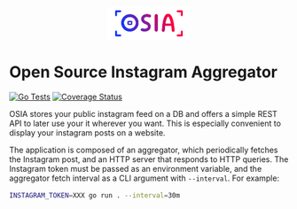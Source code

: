 <div align="center">
<img width="150" src="logo.jpg"/>
</div>

# Open Source Instagram Aggregator

[![Go Tests](https://github.com/nkcr/OSIA/actions/workflows/go.yml/badge.svg)](https://github.com/nkcr/OSIA/actions/workflows/go.yml)
[![Coverage Status](https://coveralls.io/repos/github/nkcr/OSIA/badge.svg?branch=main)](https://coveralls.io/github/nkcr/OSIA?branch=main)

OSIA stores your public instagram feed on a DB and offers a simple REST API to
later use your it wherever you want. This is especially convenient to display
your instagram posts on a website.

The application is composed of an aggregator, which periodically fetches the
Instagram post, and an HTTP server that responds to HTTP queries. The Instagram
token must be passed as an environment variable, and the aggregator fetch
interval as a CLI argument with `--interval`. For example:

```sh
INSTAGRAM_TOKEN=XXX go run . --interval=30m
```